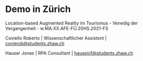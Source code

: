 # Demo in Zürich
Location-based Augmented Reality im Tourismus - Venedig der Vergangenheit - w.MA.XX.AFE-FÜ.20HS.2021-FS
 
Coviello Roberto | Wissenschaftlicher Assistent | covierob@students.zhaw.ch

Hauser Jonas | RPA Consultant | hausejo1@students.zhaw.ch
